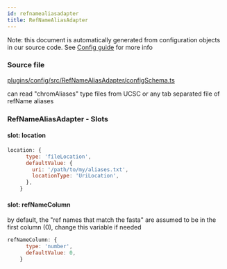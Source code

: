 ```yaml
---
id: refnamealiasadapter
title: RefNameAliasAdapter
---
```


Note: this document is automatically generated from configuration objects in our
source code. See [Config guide](/docs/config_guide) for more info

### Source file

[plugins/config/src/RefNameAliasAdapter/configSchema.ts](https://github.com/GMOD/jbrowse-components/blob/main/plugins/config/src/RefNameAliasAdapter/configSchema.ts)

can read "chromAliases" type files from UCSC or any tab separated file of
refName aliases

### RefNameAliasAdapter - Slots

#### slot: location

```js
location: {
      type: 'fileLocation',
      defaultValue: {
        uri: '/path/to/my/aliases.txt',
        locationType: 'UriLocation',
      },
    }
```

#### slot: refNameColumn

by default, the "ref names that match the fasta" are assumed to be in the first
column (0), change this variable if needed

```js
refNameColumn: {
      type: 'number',
      defaultValue: 0,
    }
```
